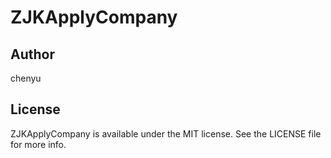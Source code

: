 # ZJKApplyCompany


## Author

chenyu

## License

ZJKApplyCompany is available under the MIT license. See the LICENSE file for more info.
